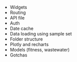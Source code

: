 - Widgets
- Routing
- API file
- Auth
- Date cache
- Data loading using sample set
- Folder structure
- Plotly and recharts
- Models (fitness, wastewater)
- Gotchas
